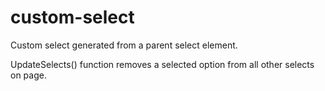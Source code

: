 # custom-select
Custom select generated from a parent select element.

UpdateSelects() function removes a selected option from all other selects on page.
